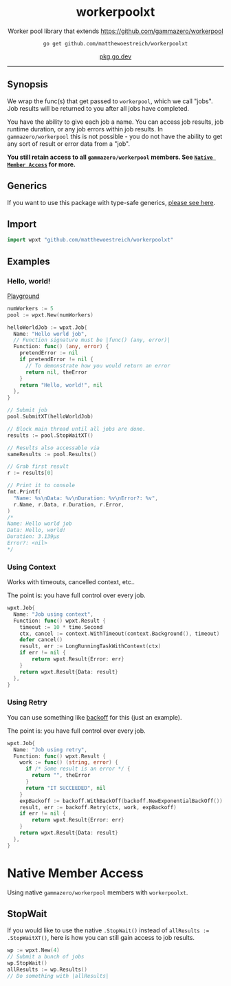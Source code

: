<h1 align="center">workerpoolxt</h1>
<p align="center">
  Worker pool library that extends <a href="https://github.com/gammazero/workerpool">https://github.com/gammazero/workerpool</a>
</p>
<p align="center"><code>go get github.com/matthewoestreich/workerpoolxt</code></p>
<p align="center"><a href="https://pkg.go.dev/github.com/matthewoestreich/workerpoolxt" target="_blank" rel="noopener noreferrer">pkg.go.dev</a></p>

---

## Synopsis

We wrap the func(s) that get passed to `workerpool`, which we call "jobs". Job results will be returned to you after all jobs have completed.

You have the ability to give each job a name. You can access job results, job runtime duration, or any job errors within job results. In `gammazero/workerpool` this is not possible - you do not have the ability to get any sort of result or error data from a "job".

**You still retain access to all `gammazero/workerpool` members. See [`Native Member Access`](#native-member-access) for more.**

## Generics

If you want to use this package with type-safe generics, [please see here](/generic).

## Import

```go
import wpxt "github.com/matthewoestreich/workerpoolxt"
```

## Examples

### Hello, world!

[Playground](https://go.dev/play/p/WXwgyxl_xlQ)

```go
numWorkers := 5
pool := wpxt.New(numWorkers)

helloWorldJob := wpxt.Job{
  Name: "Hello world job",
  // Function signature must be |func() (any, error)|
  Function: func() (any, error) {
    pretendError := nil
    if pretendError != nil {
      // To demonstrate how you would return an error
      return nil, theError
    }
    return "Hello, world!", nil
  },
}

// Submit job
pool.SubmitXT(helloWorldJob)

// Block main thread until all jobs are done.
results := pool.StopWaitXT()

// Results also accessable via
sameResults := pool.Results()

// Grab first result
r := results[0]

// Print it to console
fmt.Printf(
  "Name: %s\nData: %v\nDuration: %v\nError?: %v", 
  r.Name, r.Data, r.Duration, r.Error,
)
/*
Name: Hello world job
Data: Hello, world!
Duration: 3.139µs
Error?: <nil>
*/
```

### Using Context

Works with timeouts, cancelled context, etc..

The point is: you have full control over every job.

```go
wpxt.Job{
  Name: "Job using context",
  Function: func() wpxt.Result {
    timeout := 10 * time.Second
    ctx, cancel := context.WithTimeout(context.Background(), timeout)
    defer cancel()
    result, err := LongRunningTaskWithContext(ctx)
    if err != nil {
    	return wpxt.Result{Error: err}
    }
    return wpxt.Result{Data: result}
  },
}
```

### Using Retry

You can use something like [backoff](https://github.com/cenkalti/backoff) for this (just an example).

The point is: you have full control over every job.

```go
wpxt.Job{
  Name: "Job using retry",
  Function: func() wpxt.Result {
    work := func() (string, error) {
      if /* Some result is an error */ {
        return "", theError
      }
      return "IT SUCCEEDED", nil
    }
    expBackoff := backoff.WithBackOff(backoff.NewExponentialBackOff())
    result, err := backoff.Retry(ctx, work, expBackoff)
    if err != nil {
    	return wpxt.Result{Error: err}
    }
    return wpxt.Result{Data: result}
  },
}
```

# Native Member Access

Using native `gammazero/workerpool` members with `workerpoolxt`.

## StopWait

If you would like to use the native `.StopWait()` instead of `allResults := .StopWaitXT()`, here is how you can still gain access to job results.

```go
wp := wpxt.New(4)
// Submit a bunch of jobs
wp.StopWait()
allResults := wp.Results()
// Do something with |allResults|
```
